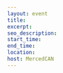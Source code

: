 ```yaml
---
layout: event
title:
excerpt:
seo_description:
start_time:
end_time:
location:
host: MercedCAN
---
```

